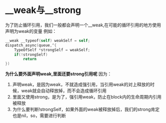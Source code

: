 # __weak与__strong
为了防止循环引用，我们一般都会声明一个__weak,在可能的循环引用的地方使用声明为weak的变量
例如：
```Objective-C
__weak __typeof(self) weakSelf = self;
dispatch_async(queue,^{
	TypeOfSelf *strongSelf = weakSelf;
	if(!strongSelf)
		return
})
```
**为什么要外面声明weak,里面还要strong引用呢**
因为：

1. 声明weak，是因为weak，不就造成强引用，当引用weak的对上释放的时候，weak就会自动释放掉，而不会造成循环引用
2. 里面又使用strong，是为了，强引用weak，防止在block内的生命周期内引用被释放
3. 为什么要判断!strongSelf，如果外面的weak被释放掉后，我们的strong肯定也是nil，so，需要进行判断


